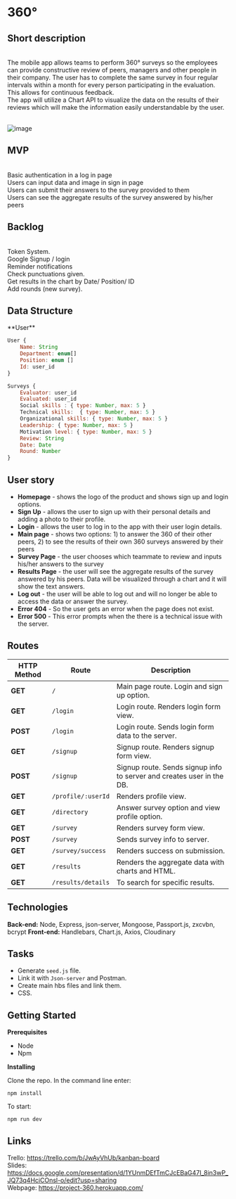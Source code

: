 # 360°

<h2>Short description</h2>
</br>
The mobile app allows teams to perform 360° surveys so the employees can provide constructive review of peers, managers and other people in their company. The user has to complete the same survey in four regular intervals within a month for every person participating in the evaluation. This allows for continuous feedback.</br>
The app will utilize a Chart API to visualize the data on the results of their reviews which will make the information easily understandable by the user.
</br>&nbsp;

![image](https://i.postimg.cc/sx7F3B0s/360.png)

<h2>MVP</h2>
</br>
Basic authentication in a log in page</br>
Users can input data and image in sign in page</br>
Users can submit their answers to the survey provided to them</br>
Users can see the aggregate results of the survey answered by his/her peers
</br>
<h2>Backlog</h2>
</br>
Token System.</br>
Google Signup / login</br>
Reminder notifications</br>
Check punctuations given.</br>
Get results in the chart by Date/ Position/ ID</br>
Add rounds (new survey).
</br>

<h2>Data Structure</h2>
**User**

```js
User { 
	Name: String
	Department: enum[]
	Position: enum []
	Id: user_id
}
```
```js
Surveys {
	Evaluator: user_id
	Evaluated: user_id
	Social skills : { type: Number, max: 5 }
	Technical skills:  { type: Number, max: 5 }
	Organizational skills: { type: Number, max: 5 }
	Leadership: { type: Number, max: 5 }
	Motivation level: { type: Number, max: 5 }
	Review: String
	Date: Date
	Round: Number
}

```

## User story

- **Homepage** - shows the logo of the product and shows sign up and login options.
- **Sign Up** - allows the user to sign up with their personal details and adding a photo to their profile.
- **Login** - allows the user to log in to the app with their user login details.
- **Main page** - shows two options: 1) to answer the 360 of their other peers, 2) to see the results of their own 360 surveys answered by their peers
- **Survey Page** - the user chooses which teammate to review and inputs his/her answers to the survey
- **Results Page** - the user will see the aggregate results of the survey answered by his peers. Data will be visualized through a chart and it will show the text answers.
- **Log out** - the user will be able to log out and will no longer be able to access the data or answer the survey.
- **Error 404** - So the user gets an error when the page does not exist. 
- **Error 500** - This error prompts when the there is a technical issue with the server.

## Routes

| HTTP Method | Route              | Description                                                  |
| ----------- | ------------------ | ------------------------------------------------------------ |
| **GET**     | `/`                | Main page route. Login and sign up option.                   |
| **GET**     | `/login`           | Login route. Renders login form view.                        |
| **POST**    | `/login`           | Login route. Sends login form data to the server.            |
| **GET**     | `/signup`          | Signup route. Renders signup form view.                      |
| **POST**    | `/signup`          | Signup route. Sends signup info to server and creates user in the DB. |
| **GET**     | `/profile/:userId` | Renders profile view.                                        |
| **GET**     | `/directory`       | Answer survey option and view profile option.                |
| **GET**     | `/survey`          | Renders survey form view.                                    |
| **POST**    | `/survey`          | Sends survey info to server.                                 |
| **GET**     | `/survey/success`  | Renders success on submission.                               |
| **GET**     | `/results`         | Renders the aggregate data with charts and HTML.             |
| **GET**     | `/results/details` | To search for specific results.                              |



## Technologies

**Back-end:** Node, Express, json-server, Mongoose, Passport.js, zxcvbn, bcrypt
**Front-end:** Handlebars, Chart.js, Axios, Cloudinary



## Tasks

- Generate `seed.js` file.
- Link it with `Json-server` and Postman.
- Create main hbs files and link them.
- CSS.

## Getting Started

**Prerequisites**

- Node
- Npm

**Installing**

Clone the repo. In the command line enter:
```
npm install
```
To start:
```
npm run dev
```


## Links

Trello: https://trello.com/b/JwAyVhUb/kanban-board</br>
Slides: https://docs.google.com/presentation/d/1YUnmDEfTmCJcEBaG47I_8in3wP_JQ73q4HciCOnsl-o/edit?usp=sharing</br>
Webpage: https://project-360.herokuapp.com/</br>
